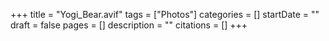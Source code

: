 +++
title = "Yogi_Bear.avif"
tags = ["Photos"]
categories = []
startDate = ""
draft = false
pages = []
description = ""
citations = []
+++
